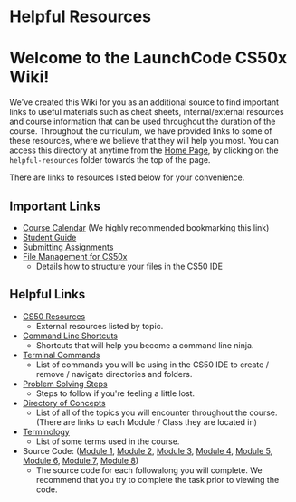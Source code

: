 # Helpful Resources

# Welcome to the LaunchCode CS50x Wiki!

We've created this Wiki for you as an additional source to find important links to useful materials such as cheat sheets, internal/external resources and course information that can be used throughout the duration of the course. Throughout the curriculum, we have provided links to some of these resources, where we believe that they will help you most. You can access this directory at anytime from the [Home Page](../), by clicking on the `helpful-resources` folder towards the top of the page.

There are links to resources listed below for your convenience.  

## Important Links
 
* [Course Calendar](../calendar) (We highly recommended bookmarking this link)
* <a href="https://docs.google.com/document/d/19HIMxU_RtVV0PcGpuL71KmAoQh-KTgyPGpWWLcmwo58/edit?usp=sharing" target="_blank" alt="Student Guide">Student Guide</a> 
* [Submitting Assignments](course-resources/submitting-assignments.md)
* [File Management for CS50x](CS50-IDE/file-management-resource.md)
  * Details how to structure your files in the CS50 IDE

## Helpful Links

* [CS50 Resources](Supplementary-Resources/cs50-resources.md)
  * External resources listed by topic.
* [Command Line Shortcuts](Supplementary-Resources/command-line-shortcuts.md)
  * Shortcuts that will help you become a command line ninja.
* [Terminal Commands](Supplementary-Resources/terminal-commands.md)
  * List of commands you will be using in the CS50 IDE to create / remove / navigate directories and folders.
* [Problem Solving Steps](course-resources/problem-solving-steps.md)
  * Steps to follow if you're feeling a little lost.
* [Directory of Concepts](course-resources/directory-of-concepts.md)
  * List of all of the topics you will encounter throughout the course. (There are links to each Module / Class they are located in)
* [Terminology](course-resources/terminology.md)
  * List of some terms used in the course.
* Source Code: ([Module 1](source-code/m1-source-code.md), [Module 2](source-code/m2-source-code.md), [Module 3](source-code/m3-source-code.md), [Module 4](source-code/m4-source-code.md), [Module 5](source-code/m5-source-code.md), [Module 6](source-code/m6-source-code.md), [Module 7](source-code/m7-source-code.md), [Module 8](source-code/m8-source-code.md))
  * The source code for each followalong you will complete.  We recommend that you try to complete the task prior to viewing the code.


